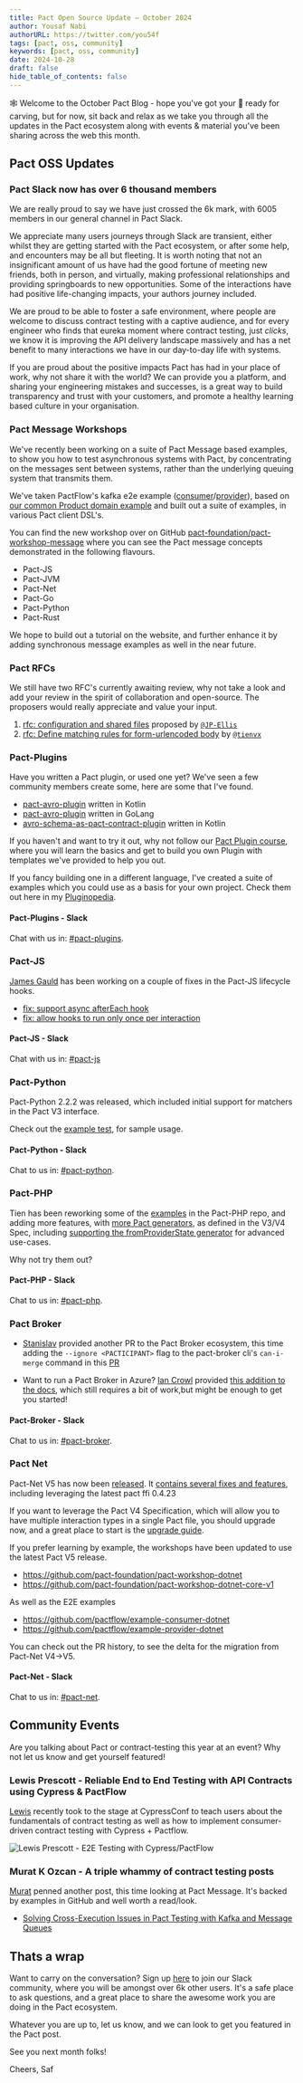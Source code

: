 ```yaml
---
title: Pact Open Source Update — October 2024
author: Yousaf Nabi
authorURL: https://twitter.com/you54f
tags: [pact, oss, community]
keywords: [pact, oss, community]
date: 2024-10-28
draft: false
hide_table_of_contents: false
---
```


🕸️ Welcome to the October Pact Blog - hope you've got your 🎃 ready for carving, but for now, sit back and relax as we take you through all the updates in the Pact ecosystem along with events & material you've been sharing across the web this month.

## Pact OSS Updates

### Pact Slack now has over 6 thousand members

We are really proud to say we have just crossed the 6k mark, with 6005 members in our general channel in Pact Slack.

We appreciate many users journeys through Slack are transient, either whilst they are getting started with the Pact ecosystem, or after some help, and encounters may be all but fleeting. It is worth noting that not an insignificant amount of us have had the good fortune of meeting new friends, both in person, and virtually, making professional relationships and providing springboards to new opportunities. Some of the interactions have had positive life-changing impacts, your authors journey included.

We are proud to be able to foster a safe environment, where people are welcome to discuss contract testing with a captive audience, and for every engineer who finds that eureka moment where contract testing, just _clicks_, we know it is improving the API delivery landscape massively and has a net benefit to many interactions we have in our day-to-day life with systems.

If you are proud about the positive impacts Pact has had in your place of work, why not share it with the world? We can provide you a platform, and sharing your engineering mistakes and successes, is a great way to build transparency and trust with your customers, and promote a healthy learning based culture in your organisation.

### Pact Message Workshops

We've recently been working on a suite of Pact Message based examples, to show you how to test asynchronous systems with Pact, by concentrating on the messages sent between systems, rather than the underlying queuing system that transmits them.

We've taken PactFlow's kafka e2e example ([consumer](https://github.com/pactflow/example-consumer-java-kafka)/[provider](https://github.com/pactflow/example-provider-java-kafka)), based on [our common Product domain example](https://docs.pactflow.io/docs/examples#product-catalog-system-httpmessages) and built out a suite of examples, in various Pact client DSL's.

You can find the new workshop over on GitHub [pact-foundation/pact-workshop-message](https://github.com/pact-foundation/pact-workshop-message) where you can see the Pact message concepts demonstrated in the following flavours.

- Pact-JS
- Pact-JVM
- Pact-Net
- Pact-Go
- Pact-Python
- Pact-Rust

We hope to build out a tutorial on the website, and further enhance it by adding synchronous message examples as well in the near future.

### Pact RFCs

We still have two RFC's currently awaiting review, why not take a look and add your review in the spirit of collaboration and open-source. The proposers would really appreciate and value your input.

1. [rfc: configuration and shared files](https://github.com/pact-foundation/roadmap/pull/98) proposed by [`@JP-Ellis`](https://github.com/JP-Ellis)
2. [rfc: Define matching rules for form-urlencoded body](https://github.com/pact-foundation/roadmap/pull/99) by [`@tienvx`](https://github.com/tienvx)

### Pact-Plugins

Have you written a Pact plugin, or used one yet? We've seen a few community members create some, here are some that I've found.

- [pact-avro-plugin](https://github.com/austek/pact-avro-plugin) written in Kotlin
- [pact-avro-plugin](https://github.com/praveen-em/pact-avro-plugin) written in GoLang
- [avro-schema-as-pact-contract-plugin](https://github.com/vootelerotov/avro-schema-as-pact-contract-plugin) written in Kotlin

If you haven't and want to try it out, why not follow our [Pact Plugin course](https://docs.pact.io/plugins/workshops/create-a-plugin/intro), where you will learn the basics and get to build you own Plugin with templates we've provided to help you out.

If you fancy building one in a different language, I've created a suite of examples which you could use as a basis for your own project. Check them out here in my [Pluginopedia](https://github.com/YOU54F/pluginopedia/).

#### Pact-Plugins - Slack

Chat with us in: [#pact-plugins](https://pact-foundation.slack.com/archives/CA2S7E6KC).

### Pact-JS

[James Gauld](https://github.com/lhokktyn) has been working on a couple of fixes in the Pact-JS lifecycle hooks.

- [fix: support async afterEach hook](https://github.com/pact-foundation/pact-js/pull/1242)
- [fix: allow hooks to run only once per interaction](https://github.com/pact-foundation/pact-js/pull/1243)

#### Pact-JS - Slack

Chat with us in: [#pact-js](https://pact-foundation.slack.com/archives/C9VBGLUM9)

### Pact-Python

Pact-Python 2.2.2 was released, which included initial support for matchers in the Pact V3 interface.

Check out the [example test](https://github.com/pact-foundation/pact-python/blob/master/examples/tests/v3/test_match.py), for sample usage.

#### Pact-Python - Slack

Chat to us in: [#pact-python](https://pact-foundation.slack.com/archives/C9VECUP6E).

### Pact-PHP

Tien has been reworking some of the [examples](https://github.com/pact-foundation/pact-php/tree/master/example) in the Pact-PHP repo, and adding more features, with [more Pact generators](https://github.com/pact-foundation/pact-php/pull/678), as defined in the V3/V4 Spec, including [supporting the fromProviderState generator](https://github.com/pact-foundation/pact-php/pull/679) for advanced use-cases.

Why not try them out?

#### Pact-PHP - Slack

Chat to us in: [#pact-php](https://pact-foundation.slack.com/archives/C9W94PXPY).

### Pact Broker

- [Stanislav](https://github.com/stan-is-hate) provided another PR to the Pact Broker ecosystem, this time adding the `--ignore <PACTICIPANT>` flag to the pact-broker cli's `can-i-merge` command in this [PR](https://github.com/pact-foundation/pact_broker-client/pull/174)

- Want to run a Pact Broker in Azure? [Ian Crowl](https://github.com/iancrowl) provided [this addition to the docs](https://github.com/pact-foundation/docs.pact.io/pull/349), which still requires a bit of work,but might be enough to get you started!

#### Pact-Broker - Slack

Chat to us in: [#pact-broker](https://pact-foundation.slack.com/archives/C9VPNUJR2).

### Pact Net

Pact-Net V5 has now been [released](https://github.com/pact-foundation/pact-net/releases/tag/5.0.0). It [contains several fixes and features](https://github.com/pact-foundation/pact-net/milestone/5?closed=1), including leveraging the latest pact ffi 0.4.23

If you want to leverage the Pact V4 Specification, which will allow you to have multiple interaction types in a single Pact file, you should upgrade now, and a great place to start is the [upgrade guide](https://github.com/pact-foundation/pact-net/blob/master/docs/upgrading-to-5.md).

If you prefer learning by example, the workshops have been updated to use the latest Pact V5 release.

- https://github.com/pact-foundation/pact-workshop-dotnet
- https://github.com/pact-foundation/pact-workshop-dotnet-core-v1

As well as the E2E examples

- https://github.com/pactflow/example-consumer-dotnet
- https://github.com/pactflow/example-provider-dotnet

You can check out the PR history, to see the delta for the migration from Pact-Net V4->V5.

#### Pact-Net - Slack

Chat to us in: [#pact-net](https://pact-foundation.slack.com/archives/C9UTHV2AD).

## Community Events

Are you talking about Pact or contract-testing this year at an event? Why not let us know and get yourself featured!

### Lewis Prescott - Reliable End to End Testing with API Contracts using Cypress & PactFlow

[Lewis](https://www.pactman.co.uk/) recently took to the stage at CypressConf to teach users about the fundamentals of contract testing as well as how to implement consumer-driven contract testing with Cypress + Pactflow.

![Lewis Prescott - E2E Testing with Cypress/PactFlow](https://media.licdn.com/dms/image/v2/D4E10AQFJwy1BqypaJw/image-shrink_1280/image-shrink_1280/0/1728763741439?e=1730728800&v=beta&t=3ecpSX4orTGMCjTAADmAO23yFFckhtcRV_Lfvy5sIFs)

### Murat K Ozcan - A triple whammy of contract testing posts

[Murat](https://github.com/muratkeremozcan) penned another post, this time looking at Pact Message. It's backed by examples in GitHub and well worth a read/look.

- [Solving Cross-Execution Issues in Pact Testing with Kafka and Message Queues](https://dev.to/muratkeremozcan/solving-cross-execution-issues-in-pact-testing-with-kafka-and-message-queues-2d2g)

## Thats a wrap

Want to carry on the conversation? Sign up [here](https://slack.pact.io/) to join our Slack community, where you will be amongst over 6k other users. It's a safe place to ask questions, and a great place to share the awesome work you are doing in the Pact ecosystem.

Whatever you are up to, let us know, and we can look to get you featured in the Pact post.

See you next month folks!

Cheers,
Saf
